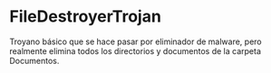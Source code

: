 # FileDestroyerTrojan
Troyano básico que se hace pasar por eliminador de malware, pero realmente elimina todos los directorios y documentos de la carpeta Documentos.
